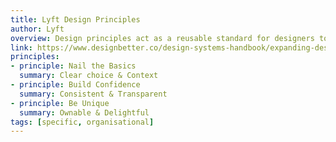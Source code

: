 ```yaml
---
title: Lyft Design Principles
author: Lyft
overview: Design principles act as a reusable standard for designers to measure their work. They replace subjective ideals with a shared understanding of what design must do for users. Just as guardrails keep you safe and on the road, design principles keep teams on the path to achieving their vision.
link: https://www.designbetter.co/design-systems-handbook/expanding-design-system
principles:
- principle: Nail the Basics
  summary: Clear choice & Context
- principle: Build Confidence
  summary: Consistent & Transparent
- principle: Be Unique
  summary: Ownable & Delightful
tags: [specific, organisational]  
---
```

